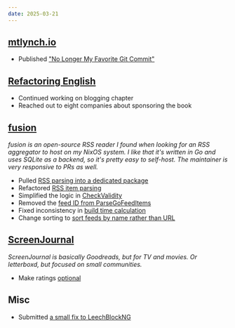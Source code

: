 ```yaml
---
date: 2025-03-21
---
```


## [mtlynch.io](https://mtlynch.io)

- Published ["No Longer My Favorite Git Commit"](https://mtlynch.io/no-longer-my-favorite-git-commit/)

## [Refactoring English](https://refactoringenglish.com)

- Continued working on blogging chapter
- Reached out to eight companies about sponsoring the book

## [fusion](https://github.com/0x2E/fusion)

_fusion is an open-source RSS reader I found when looking for an RSS aggregator to host on my NixOS system. I like that it's written in Go and uses SQLite as a backend, so it's pretty easy to self-host. The maintainer is very responsive to PRs as well._

- Pulled [RSS parsing into a dedicated package](https://github.com/0x2E/fusion/pull/96)
- Refactored [RSS item parsing](https://github.com/0x2E/fusion/pull/84)
- Simplified the logic in [CheckValidity](https://github.com/0x2E/fusion/pull/92)
- Removed the [feed ID from ParseGoFeedItems](https://github.com/0x2E/fusion/pull/95)
- Fixed inconsistency in [build time calculation](https://github.com/0x2E/fusion/pull/78)
- Change sorting to [sort feeds by name rather than URL](https://github.com/0x2E/fusion/pull/89)

## [ScreenJournal](https://thescreenjournal.com/)

_ScreenJournal is basically Goodreads, but for TV and movies. Or letterboxd, but focused on small communities._

- Make ratings [optional](https://github.com/mtlynch/screenjournal/pull/422)

## Misc

- Submitted [a small fix to LeechBlockNG](https://github.com/proginosko/LeechBlockNG/pull/573)
